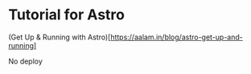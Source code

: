 # Tutorial for Astro

(Get Up & Running with Astro)[https://aalam.in/blog/astro-get-up-and-running]

No deploy
